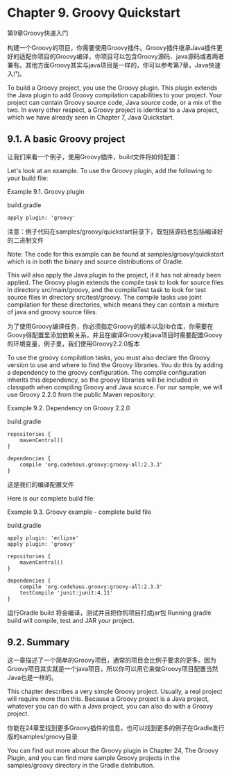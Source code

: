 # **Chapter 9. Groovy Quickstart**

第9章Groovy快速入门

构建一个Groovy的项目，你需要使用Groovy插件。Groovy插件继承Java插件更好的适配你项目的Groovy编译，你项目可以包含Groovy源码、java源码或者两者兼有。其他方面Groovy其实与java项目是一样的，你可以参考第7章，Java快速入门。

To build a Groovy project, you use the Groovy plugin. This plugin extends the Java plugin to add Groovy compilation capabilities to your project. Your project can contain Groovy source code, Java source code, or a mix of the two. In every other respect, a Groovy project is identical to a Java project, which we have already seen in Chapter 7, Java Quickstart.

## **9.1. A basic Groovy project**

让我们来看一个例子，使用Groovy插件，build文件将如何配置：

Let's look at an example. To use the Groovy plugin, add the following to your build file:

Example 9.1. Groovy plugin

build.gradle

```
apply plugin: 'groovy'
```

注意：例子代码在samples/groovy/quickstart目录下，既包括源码也包括编译好的二进制文件

Note: The code for this example can be found at samples/groovy/quickstart which is in both the binary and source distributions of Gradle.


This will also apply the Java plugin to the project, if it has not already been applied. The Groovy plugin extends the compile task to look for source files in directory src/main/groovy, and the compileTest task to look for test source files in directory src/test/groovy. The compile tasks use joint compilation for these directories, which means they can contain a mixture of java and groovy source files.

为了使用Groovy编译任务，你必须指定Groovy的版本以及lib仓库，你需要在Goovy得配置里添加依赖关系，并且在编译Groovy和java项目时需要配置Goovy的环境变量，例子里，我们使用Groovy2.2.0版本

To use the groovy compilation tasks, you must also declare the Groovy version to use and where to find the Groovy libraries. You do this by adding a dependency to the groovy configuration. The compile configuration inherits this dependency, so the groovy libraries will be included in classpath when compiling Groovy and Java source. For our sample, we will use Groovy 2.2.0 from the public Maven repository:

Example 9.2. Dependency on Groovy 2.2.0

build.gradle

```
repositories {
    mavenCentral()
}

dependencies {
    compile 'org.codehaus.groovy:groovy-all:2.3.3'
}

```

这是我们的编译配置文件

Here is our complete build file:

Example 9.3. Groovy example - complete build file

build.gradle

```
apply plugin: 'eclipse'
apply plugin: 'groovy'

repositories {
    mavenCentral()
}

dependencies {
    compile 'org.codehaus.groovy:groovy-all:2.3.3'
    testCompile 'junit:junit:4.11'
}
```

运行Gradle build 将会编译，测试并且把你的项目打成jar包
Running gradle build will compile, test and JAR your project.

## **9.2. Summary**

这一章描述了一个简单的Groovy项目，通常的项目会比例子要求的更多。因为Groovy项目其实就是一个java项目，所以你可以用它来做Groovy项目配置当然Java也是一样的。

This chapter describes a very simple Groovy project. Usually, a real project will require more than this. Because a Groovy project is a Java project, whatever you can do with a Java project, you can also do with a Groovy project.

你能在24章里找到更多Groovy插件的信息，也可以找到更多的例子在Gradle发行版的samples/groovy目录

You can find out more about the Groovy plugin in Chapter 24, The Groovy Plugin, and you can find more sample Groovy projects in the samples/groovy directory in the Gradle distribution.


